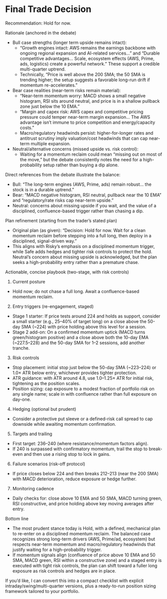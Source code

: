 # Final Trade Decision

Recommendation: Hold for now.

Rationale (anchored in the debate)
- Bull case strengths (longer term upside remains intact):
  - “Growth engines intact: AWS remains the earnings backbone with ongoing regional expansion and AI-related services…” and “Durable competitive advantages… Scale, ecosystem effects (AWS, Prime, ads, logistics) create a powerful network.” These support a credible multi-quarter uptrend.
  - Technically, “Price is well above the 200 SMA; the 50 SMA is trending higher; the setup suggests a favorable long-run drift if momentum re-accelerates.”
- Bear case realities (near-term risks remain material):
  - “Near-term momentum worry: MACD shows a small negative histogram, RSI sits around neutral, and price is in a shallow pullback zone just below the 10 EMA.”
  - “Margin and capex risk: AWS capex and competitive pricing pressure could temper near-term margin expansion… The AWS advantage isn’t immune to price competition and energy/capacity costs.”
  - Macro/regulatory headwinds persist: higher-for-longer rates and antitrust scrutiny imply valuation/cost headwinds that can cap near-term multiple expansion.
- Neutral/alternative concerns (missed upside vs. risk control):
  - Waiting for a momentum reclaim could mean “missing out on most of the move,” but the debate consistently notes the need for a high-probability setup rather than buying a dip alone.

Direct references from the debate illustrate the balance:
- Bull: “The long-term engines (AWS, Prime, ads) remain robust… the stock is in a durable uptrend.”
- Bear: “MACD negative histogram, RSI neutral, pullback near the 10 EMA” and “regulatory/rate risks cap near-term upside.”
- Neutral: concerns about missing upside if you wait, and the value of a disciplined, confluence-based trigger rather than chasing a dip.

Plan refinement (starting from the trader’s stated plan)
- Original plan (as given): “Decision: Hold for now. Wait for a clean momentum reclaim before stepping into a full long, then deploy in a disciplined, signal-driven way.”
- This aligns with Risky’s emphasis on a disciplined momentum trigger, while Safe adds hedges and tighter risk controls to protect the hold. Neutral’s concern about missing upside is acknowledged, but the plan seeks a high-probability entry rather than a premature chase.

Actionable, concise playbook (two-stage, with risk controls)
1) Current posture
- Hold now; do not chase a full long. Await a confluence-based momentum reclaim.

2) Entry triggers (re-engagement, staged)
- Stage 1 starter: If price tests around 224 and holds as support, consider a small starter (e.g., 25–40% of target long) on a close above the 50-day SMA (~224) with price holding above this level for a session.
- Stage 2 add-on: On a confirmed momentum uptick (MACD turns green/histogram positive) and a close above both the 10-day EMA (~227.5–228) and the 50-day SMA for 1–2 sessions, add another tranche.

3) Risk controls
- Stop placement: initial stop just below the 50-day SMA (~223–224) or 1.0× ATR below entry, whichever provides tighter protection.
- ATR guidance: with ATR around 4.8, use 1.0–1.25× ATR for initial risk, tightening as the position scales.
- Position sizing: cap exposure to a modest fraction of portfolio risk on any single name; scale in with confluence rather than full exposure on day-one.

4) Hedging (optional but prudent)
- Consider a protective put sleeve or a defined-risk call spread to cap downside while awaiting momentum confirmation.

5) Targets and trailing
- First target: 236–240 (where resistance/momentum factors align).
- If 240 is surpassed with confirmatory momentum, trail the stop to break-even and then use a rising stop to lock in gains.

6) Failure scenarios (risk-off protocol)
- If price closes below 224 and then breaks 212–213 (near the 200 SMA) with MACD deterioration, reduce exposure or hedge further.

7) Monitoring cadence
- Daily checks for: close above 10 EMA and 50 SMA, MACD turning green, RSI constructive, and price holding above key moving averages after entry.

Bottom line
- The most prudent stance today is Hold, with a defined, mechanical plan to re-enter on a disciplined momentum reclaim. The balanced case recognizes strong long-term drivers (AWS, Prime/ad, ecosystem) but respects near-term momentum and macro/regulatory headwinds that justify waiting for a high-probability trigger.
- If momentum signals align (confluence of price above 10 EMA and 50 SMA, MACD green, RSI within a constructive zone) and a staged entry is executed with tight risk controls, the plan can shift toward a fuller long exposure as risk controls and hedges are in place.

If you’d like, I can convert this into a compact checklist with explicit intraday/swing/multi-quarter versions, plus a ready-to-run position sizing framework tailored to your portfolio.
